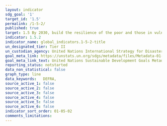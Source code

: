 ```yaml
---
layout: indicator
sdg_goal: '1'
target_id: '1.5'
permalink: /1-5-2/
published: true
target: 1.5 By 2030, build the resilience of the poor and those in vulnerable situations and reduce their exposure and vulnerability to climate-related extreme events and other economic, social and environmental shocks and disasters
indicator: 1.5.2
indicator_name: global_indicators.1-5-2-title
un_designated_tier: Tier II
un_custodian_agency: United Nations International Strategy for Disaster Reduction (UNISDR)
goal_meta_link: https://unstats.un.org/sdgs/metadata/files/Metadata-01-05-02.pdf
goal_meta_link_text: United Nations Sustainable Development Goals Metadata (PDF 65.8 KB)
reporting_status: notstarted
data_non_statistical: false
graph_type: line
data_keywords:   DEFRA,
source_active_1: false
source_active_2: false
source_active_3: false
source_active_4: false
source_active_5: false
source_active_6: false
indicator_sort_order: 01-05-02
comments_limitations: 
---
```

